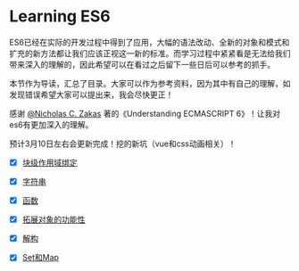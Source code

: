 # Learning ES6

ES6已经在实际的开发过程中得到了应用，大幅的语法改动、全新的对象和模式和扩充的新方法都让我们应该正视这一新的标准。而学习过程中紧紧看是无法给我们带来深入的理解的，因此希望可以在看过之后留下一些日后可以参考的抓手。

本节作为导读，汇总了目录。大家可以作为参考资料，因为其中有自己的理解，如发现错误希望大家可以提出来，我会尽快更正！

感谢 [@Nicholas C. Zakas](https://github.com/nzakas) 著的《Understanding ECMASCRIPT 6》！让我对es6有更加深入的理解。

预计3月10日左右会更新完成！挖的新坑（vue和css动画相关）！

* [x]  [块级作用域绑定](https://github.com/RenYanlong/blog/blob/master/es6/块级作用域绑定.md)

* [x] [字符串](https://github.com/RenYanlong/blog/blob/master/es6/字符串.md)
   
* [x] [函数](https://github.com/RenYanlong/blog/blob/master/es6/函数.md)

* [x] [拓展对象的功能性](https://github.com/RenYanlong/blog/blob/master/es6/拓展对象的功能性.md)

* [x] [解构](https://github.com/RenYanlong/blog/blob/master/es6/解构赋值.md)

* [x] [Set和Map](https://github.com/RenYanlong/blog/blob/master/es6/Set和Map.md)

